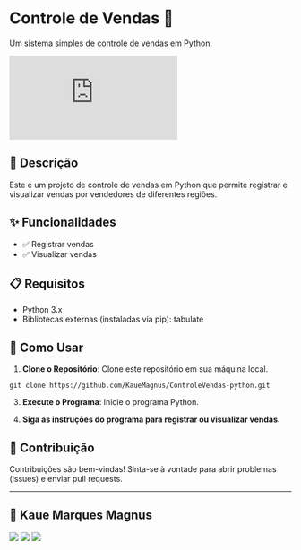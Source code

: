 # Controle de Vendas 🐍

Um sistema simples de controle de vendas em Python.

![GitHub last commit](https://img.shields.io/github/last-commit/KaueMagnus/ControleVendas.py)

## 📄 Descrição

Este é um projeto de controle de vendas em Python que permite registrar e visualizar vendas por vendedores de diferentes regiões.

## ✨ Funcionalidades

- ✅ Registrar vendas
- ✅ Visualizar vendas

## 📋 Requisitos

- Python 3.x
- Bibliotecas externas (instaladas via pip): tabulate

## 🚀 Como Usar

1. **Clone o Repositório**: Clone este repositório em sua máquina local.
```
git clone https://github.com/KaueMagnus/ControleVendas-python.git
```
3. **Execute o Programa**: Inicie o programa Python.
   
4. **Siga as instruções do programa para registrar ou visualizar vendas.**
   
## 🤝 Contribuição
Contribuições são bem-vindas! Sinta-se à vontade para abrir problemas (issues) e enviar pull requests.
   
---

## :boy: Kaue Marques Magnus
[<img src="https://img.shields.io/badge/LinkedIn-0077B5?style=for-the-badge&logo=linkedin&logoColor=white" />](https://www.linkedin.com/in/kaue-marques-magnus-392866262/)
[<img src="https://img.shields.io/badge/GitHub-100000?style=for-the-badge&logo=github&logoColor=white" />](https://github.com/KaueMagnus)
[<img src="https://img.shields.io/badge/WhatsApp-25D366?style=for-the-badge&logo=whatsapp&logoColor=white" />](https://wa.me/5548996601083)   
   
